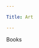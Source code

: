 ```yaml
---

Title: Art

---
```


<VocabWord translation_en="Art" />
<VocabWord translation_en="Artist" />
<VocabWord translation_en="Theater" />
<VocabWord translation_en="Painting" />

Books

<VocabWord translation_en="Literature" />
<VocabWord translation_en="Book" />
<VocabWord translation_en="Reading" />
<VocabWord translation_en="Author" />
<VocabWord translation_en="Story" />
<VocabWord translation_en="Bookstore" />
<VocabWord translation_en="Character" />
